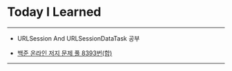 # Today I Learned

- - -

- URLSession And URLSessionDataTask 공부

- [백준 온라인 저지 문제 풀 8393번(합)](https://github.com/VincentGeranium/Algorithm-Study/tree/master/Algorithm-Practice/2020-07-03-Algorithm-Practice-1)

- - -
